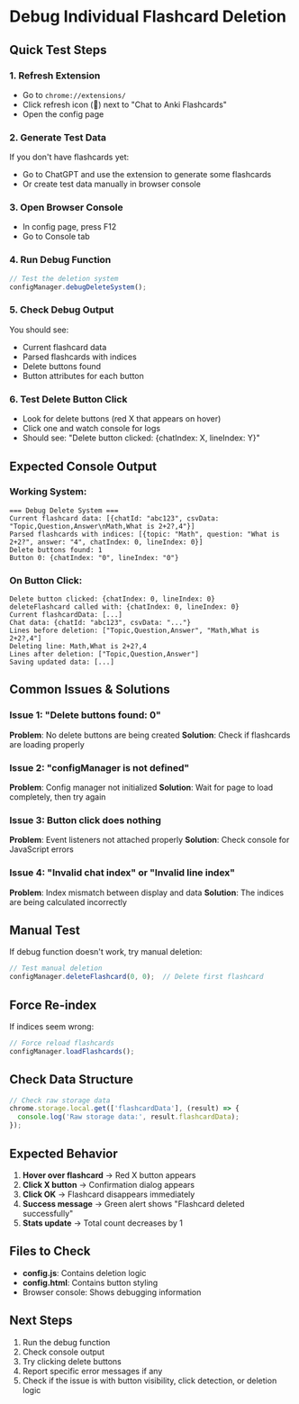 # Debug Individual Flashcard Deletion

## Quick Test Steps

### 1. **Refresh Extension**
- Go to `chrome://extensions/`
- Click refresh icon (🔄) next to "Chat to Anki Flashcards"
- Open the config page

### 2. **Generate Test Data**
If you don't have flashcards yet:
- Go to ChatGPT and use the extension to generate some flashcards
- Or create test data manually in browser console

### 3. **Open Browser Console**
- In config page, press F12
- Go to Console tab

### 4. **Run Debug Function**
```javascript
// Test the deletion system
configManager.debugDeleteSystem();
```

### 5. **Check Debug Output**
You should see:
- Current flashcard data
- Parsed flashcards with indices
- Delete buttons found
- Button attributes for each button

### 6. **Test Delete Button Click**
- Look for delete buttons (red X that appears on hover)
- Click one and watch console for logs
- Should see: "Delete button clicked: {chatIndex: X, lineIndex: Y}"

## Expected Console Output

### Working System:
```
=== Debug Delete System ===
Current flashcard data: [{chatId: "abc123", csvData: "Topic,Question,Answer\nMath,What is 2+2?,4"}]
Parsed flashcards with indices: [{topic: "Math", question: "What is 2+2?", answer: "4", chatIndex: 0, lineIndex: 0}]
Delete buttons found: 1
Button 0: {chatIndex: "0", lineIndex: "0"}
```

### On Button Click:
```
Delete button clicked: {chatIndex: 0, lineIndex: 0}
deleteFlashcard called with: {chatIndex: 0, lineIndex: 0}
Current flashcardData: [...]
Chat data: {chatId: "abc123", csvData: "..."}
Lines before deletion: ["Topic,Question,Answer", "Math,What is 2+2?,4"]
Deleting line: Math,What is 2+2?,4
Lines after deletion: ["Topic,Question,Answer"]
Saving updated data: [...]
```

## Common Issues & Solutions

### Issue 1: "Delete buttons found: 0"
**Problem**: No delete buttons are being created
**Solution**: Check if flashcards are loading properly

### Issue 2: "configManager is not defined"
**Problem**: Config manager not initialized
**Solution**: Wait for page to load completely, then try again

### Issue 3: Button click does nothing
**Problem**: Event listeners not attached properly
**Solution**: Check console for JavaScript errors

### Issue 4: "Invalid chat index" or "Invalid line index"
**Problem**: Index mismatch between display and data
**Solution**: The indices are being calculated incorrectly

## Manual Test

If debug function doesn't work, try manual deletion:
```javascript
// Test manual deletion
configManager.deleteFlashcard(0, 0);  // Delete first flashcard
```

## Force Re-index

If indices seem wrong:
```javascript
// Force reload flashcards
configManager.loadFlashcards();
```

## Check Data Structure

```javascript
// Check raw storage data
chrome.storage.local.get(['flashcardData'], (result) => {
  console.log('Raw storage data:', result.flashcardData);
});
```

## Expected Behavior

1. **Hover over flashcard** → Red X button appears
2. **Click X button** → Confirmation dialog appears
3. **Click OK** → Flashcard disappears immediately
4. **Success message** → Green alert shows "Flashcard deleted successfully"
5. **Stats update** → Total count decreases by 1

## Files to Check

- **config.js**: Contains deletion logic
- **config.html**: Contains button styling
- Browser console: Shows debugging information

## Next Steps

1. Run the debug function
2. Check console output
3. Try clicking delete buttons
4. Report specific error messages if any
5. Check if the issue is with button visibility, click detection, or deletion logic